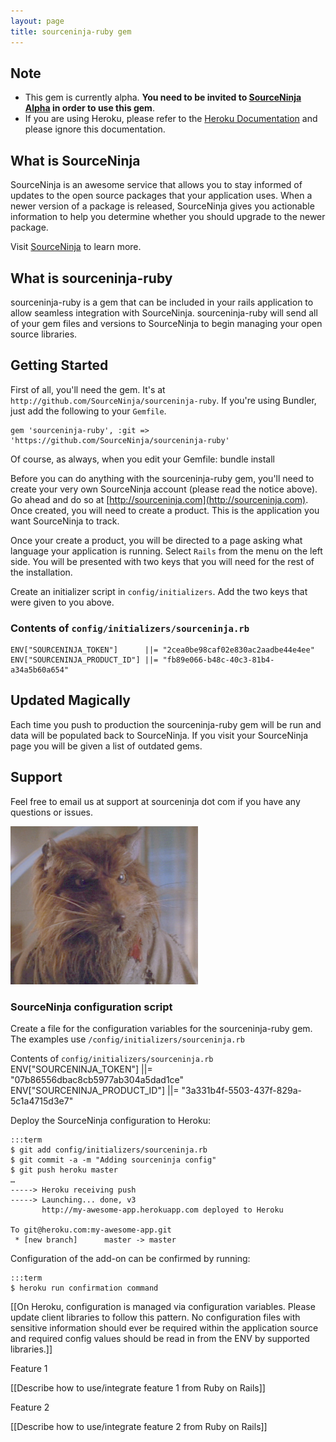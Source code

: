 ```yaml
---
layout: page
title: sourceninja-ruby gem
---
```


Note
----
* This gem is currently alpha. __You need to be invited to [SourceNinja Alpha](http://www.sourceninja.com/sign-up.html) in order to use this gem__.
* If you are using Heroku, please refer to the [Heroku Documentation](heroku-addon) and please ignore this documentation.

What is SourceNinja
-------------------
SourceNinja is an awesome service that allows you to stay informed of updates to the open source packages that your application uses. When a newer version of a package is released, SourceNinja gives you actionable information to help you determine whether you should upgrade to the newer package.

Visit [SourceNinja](http://sourceninja.com) to learn more.

What is sourceninja-ruby
------------------------
sourceninja-ruby is a gem that can be included in your rails application to allow seamless integration with SourceNinja. sourceninja-ruby will send all of your gem files and versions to SourceNinja to begin managing your open source libraries.

Getting Started
---------------
First of all, you'll need the gem. It's at `http://github.com/SourceNinja/sourceninja-ruby`. If you're using Bundler, just add the following to your `Gemfile`.
    
	gem 'sourceninja-ruby', :git => 'https://github.com/SourceNinja/sourceninja-ruby'

Of course, as always, when you edit your Gemfile:
	bundle install

Before you can do anything with the sourceninja-ruby gem, you'll need to create your very own SourceNinja account (please read the notice above). Go ahead and do so at [http://sourceninja.com](http://sourceninja.com). Once created, you will need to create a product. This is the application you want SourceNinja to track. 

Once your create a product, you will be directed to a page asking what language your application is running. Select `Rails` from the menu on the left side. You will be presented with two keys that you will need for the rest of the installation.

Create an initializer script in `config/initializers`. Add the two keys that were given to you above.

### Contents of `config/initializers/sourceninja.rb`
	ENV["SOURCENINJA_TOKEN"]      ||= "2cea0be98caf02e830ac2aadbe44e4ee"
	ENV["SOURCENINJA_PRODUCT_ID"] ||= "fb89e066-b48c-40c3-81b4-a34a5b60a654"

Updated Magically
-----------------
Each time you push to production the sourceninja-ruby gem will be run and data will be populated back to SourceNinja. If you visit your SourceNinja page you will be given a list of outdated gems.

Support
-------
Feel free to email us at support at sourceninja dot com if you have any questions or issues.

![sourceninja-ruby](assets/images/splinter.jpg)





### SourceNinja configuration script

Create a file for the configuration variables for the sourceninja-ruby gem. The examples use `/config/initializers/sourceninja.rb`

Contents of `config/initializers/sourceninja.rb`
    ENV["SOURCENINJA_TOKEN"]      ||= "07b86556dbac8cb5977ab304a5dad1ce"
    ENV["SOURCENINJA_PRODUCT_ID"] ||= "3a331b4f-5503-437f-829a-5c1a4715d3e7"

Deploy the SourceNinja configuration to Heroku:

    :::term
    $ git add config/initializers/sourceninja.rb
    $ git commit -a -m "Adding sourceninja config"
    $ git push heroku master
    …
    -----> Heroku receiving push
    -----> Launching... done, v3
           http://my-awesome-app.herokuapp.com deployed to Heroku

    To git@heroku.com:my-awesome-app.git
     * [new branch]      master -> master

Configuration of the add-on can be confirmed by running:

    :::term
    $ heroku run confirmation command
    
[[On Heroku, configuration is managed via configuration variables. Please update client libraries to follow this pattern. No configuration files with sensitive information should ever be required within the application source and required config values should be read in from the ENV by supported libraries.]]

Feature 1

[[Describe how to use/integrate feature 1 from Ruby on Rails]]

Feature 2

[[Describe how to use/integrate feature 2 from Ruby on Rails]]





